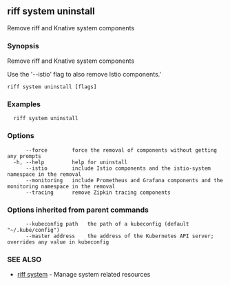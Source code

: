 ## riff system uninstall

Remove riff and Knative system components

### Synopsis

Remove riff and Knative system components

Use the '--istio' flag to also remove Istio components.'


```
riff system uninstall [flags]
```

### Examples

```
  riff system uninstall
```

### Options

```
      --force        force the removal of components without getting any prompts
  -h, --help         help for uninstall
      --istio        include Istio components and the istio-system namespace in the removal
      --monitoring   include Prometheus and Grafana components and the monitoring namespace in the removal
      --tracing      remove Zipkin tracing components
```

### Options inherited from parent commands

```
      --kubeconfig path   the path of a kubeconfig (default "~/.kube/config")
      --master address    the address of the Kubernetes API server; overrides any value in kubeconfig
```

### SEE ALSO

* [riff system](riff_system.md)	 - Manage system related resources

